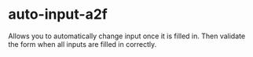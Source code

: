 # auto-input-a2f
Allows you to automatically change input once it is filled in. Then validate the form when all inputs are filled in correctly.
